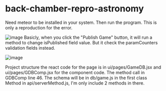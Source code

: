 # back-chamber-repro-astronomy

Need meteor to be installed in your system.
Then run the program. This is only a reproduction for the error.

![image](https://user-images.githubusercontent.com/78148802/115378631-f2109100-a1fa-11eb-8040-94a622385697.png)
Basicly, when you click the "Publish Game" button, it will run a method to change isPublished field value. But it check the paramCounters validation fields instead.

![image](https://user-images.githubusercontent.com/78148802/115378951-461b7580-a1fb-11eb-9593-e5d8825cd02e.png)

Project structure
the react code for the page is in ui/pages/GameDB.jsx and ui/pages/GDBComp.jsx for the component code. The method call in GDBComp line 46.
The schema will be in db/game.js in the first class
Method in api/serverMethod.js, I'm only include 2 methods in there.

